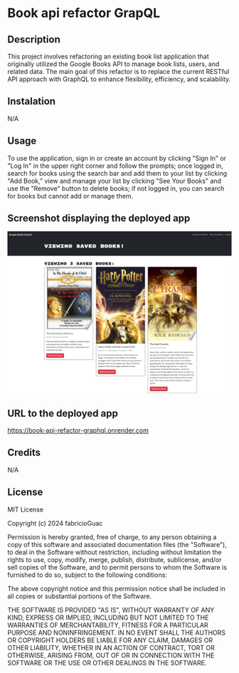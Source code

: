 # Book api refactor GrapQL

## Description 

This project involves refactoring an existing book list application that originally utilized the Google Books API to manage book lists, users, and related data. The main goal of this refactor is to replace the current RESTful API approach with GraphQL to enhance flexibility, efficiency, and scalability.

## Instalation

N/A

## Usage

To use the application, sign in or create an account by clicking "Sign In" or "Log In" in the upper right corner and follow the prompts; once logged in, search for books using the search bar and add them to your list by clicking "Add Book," view and manage your list by clicking "See Your Books" and use the "Remove" button to delete books; if not logged in, you can search for books but cannot add or manage them.



## Screenshot displaying the deployed app

![Screenshot](./assets/screeshot.png)

## URL to the deployed app

https://book-api-refactor-graphql.onrender.com

## Credits

N/A


## License

MIT License

Copyright (c) 2024 fabricioGuac

Permission is hereby granted, free of charge, to any person obtaining a copy
of this software and associated documentation files (the "Software"), to deal
in the Software without restriction, including without limitation the rights
to use, copy, modify, merge, publish, distribute, sublicense, and/or sell
copies of the Software, and to permit persons to whom the Software is
furnished to do so, subject to the following conditions:

The above copyright notice and this permission notice shall be included in all
copies or substantial portions of the Software.

THE SOFTWARE IS PROVIDED "AS IS", WITHOUT WARRANTY OF ANY KIND, EXPRESS OR
IMPLIED, INCLUDING BUT NOT LIMITED TO THE WARRANTIES OF MERCHANTABILITY,
FITNESS FOR A PARTICULAR PURPOSE AND NONINFRINGEMENT. IN NO EVENT SHALL THE
AUTHORS OR COPYRIGHT HOLDERS BE LIABLE FOR ANY CLAIM, DAMAGES OR OTHER
LIABILITY, WHETHER IN AN ACTION OF CONTRACT, TORT OR OTHERWISE, ARISING FROM,
OUT OF OR IN CONNECTION WITH THE SOFTWARE OR THE USE OR OTHER DEALINGS IN THE
SOFTWARE.
